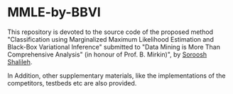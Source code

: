 # MMLE-by-BBVI

This repository is devoted to the source code of the proposed method
"Classification using Marginalized Maximum Likelihood Estimation and Black-Box Variational Inference" submitted to "Data Mining is More Than Comprehensive Analysis" (in honour of Prof. B. Mirkin)", by 
[Soroosh Shalileh](https://www.hse.ru/en/org/persons/sshalileh).

In Addition, other supplementary materials, like the implementations of the competitors, testbeds etc are also provided.
